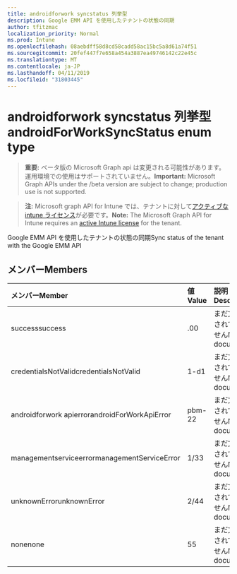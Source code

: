 ```yaml
---
title: androidforwork syncstatus 列挙型
description: Google EMM API を使用したテナントの状態の同期
author: tfitzmac
localization_priority: Normal
ms.prod: Intune
ms.openlocfilehash: 08aebdff58d8cd58cadd58ac15bc5a8d61a74f51
ms.sourcegitcommit: 20fef447f7e658a454a3887ea49746142c22e45c
ms.translationtype: MT
ms.contentlocale: ja-JP
ms.lasthandoff: 04/11/2019
ms.locfileid: "31803445"
---
```

# <a name="androidforworksyncstatus-enum-type"></a><span data-ttu-id="b1d5c-103">androidforwork syncstatus 列挙型</span><span class="sxs-lookup"><span data-stu-id="b1d5c-103">androidForWorkSyncStatus enum type</span></span>

> <span data-ttu-id="b1d5c-104">**重要:** ベータ版の Microsoft Graph api は変更される可能性があります。運用環境での使用はサポートされていません。</span><span class="sxs-lookup"><span data-stu-id="b1d5c-104">**Important:** Microsoft Graph APIs under the /beta version are subject to change; production use is not supported.</span></span>

> <span data-ttu-id="b1d5c-105">**注:** Microsoft graph API for Intune では、テナントに対して[アクティブな intune ライセンス](https://go.microsoft.com/fwlink/?linkid=839381)が必要です。</span><span class="sxs-lookup"><span data-stu-id="b1d5c-105">**Note:** The Microsoft Graph API for Intune requires an [active Intune license](https://go.microsoft.com/fwlink/?linkid=839381) for the tenant.</span></span>

<span data-ttu-id="b1d5c-106">Google EMM API を使用したテナントの状態の同期</span><span class="sxs-lookup"><span data-stu-id="b1d5c-106">Sync status of the tenant with the Google EMM API</span></span>

## <a name="members"></a><span data-ttu-id="b1d5c-107">メンバー</span><span class="sxs-lookup"><span data-stu-id="b1d5c-107">Members</span></span>
|<span data-ttu-id="b1d5c-108">メンバー</span><span class="sxs-lookup"><span data-stu-id="b1d5c-108">Member</span></span>|<span data-ttu-id="b1d5c-109">値</span><span class="sxs-lookup"><span data-stu-id="b1d5c-109">Value</span></span>|<span data-ttu-id="b1d5c-110">説明</span><span class="sxs-lookup"><span data-stu-id="b1d5c-110">Description</span></span>|
|:---|:---|:---|
|<span data-ttu-id="b1d5c-111">success</span><span class="sxs-lookup"><span data-stu-id="b1d5c-111">success</span></span>|<span data-ttu-id="b1d5c-112">.0</span><span class="sxs-lookup"><span data-stu-id="b1d5c-112">0</span></span>|<span data-ttu-id="b1d5c-113">まだ文書化されていません</span><span class="sxs-lookup"><span data-stu-id="b1d5c-113">Not yet documented</span></span>|
|<span data-ttu-id="b1d5c-114">credentialsNotValid</span><span class="sxs-lookup"><span data-stu-id="b1d5c-114">credentialsNotValid</span></span>|<span data-ttu-id="b1d5c-115">1-d</span><span class="sxs-lookup"><span data-stu-id="b1d5c-115">1</span></span>|<span data-ttu-id="b1d5c-116">まだ文書化されていません</span><span class="sxs-lookup"><span data-stu-id="b1d5c-116">Not yet documented</span></span>|
|<span data-ttu-id="b1d5c-117">androidforwork apierror</span><span class="sxs-lookup"><span data-stu-id="b1d5c-117">androidForWorkApiError</span></span>|<span data-ttu-id="b1d5c-118">pbm-2</span><span class="sxs-lookup"><span data-stu-id="b1d5c-118">2</span></span>|<span data-ttu-id="b1d5c-119">まだ文書化されていません</span><span class="sxs-lookup"><span data-stu-id="b1d5c-119">Not yet documented</span></span>|
|<span data-ttu-id="b1d5c-120">managementserviceerror</span><span class="sxs-lookup"><span data-stu-id="b1d5c-120">managementServiceError</span></span>|<span data-ttu-id="b1d5c-121">1/3</span><span class="sxs-lookup"><span data-stu-id="b1d5c-121">3</span></span>|<span data-ttu-id="b1d5c-122">まだ文書化されていません</span><span class="sxs-lookup"><span data-stu-id="b1d5c-122">Not yet documented</span></span>|
|<span data-ttu-id="b1d5c-123">unknownError</span><span class="sxs-lookup"><span data-stu-id="b1d5c-123">unknownError</span></span>|<span data-ttu-id="b1d5c-124">2/4</span><span class="sxs-lookup"><span data-stu-id="b1d5c-124">4</span></span>|<span data-ttu-id="b1d5c-125">まだ文書化されていません</span><span class="sxs-lookup"><span data-stu-id="b1d5c-125">Not yet documented</span></span>|
|<span data-ttu-id="b1d5c-126">none</span><span class="sxs-lookup"><span data-stu-id="b1d5c-126">none</span></span>|<span data-ttu-id="b1d5c-127">5</span><span class="sxs-lookup"><span data-stu-id="b1d5c-127">5</span></span>|<span data-ttu-id="b1d5c-128">まだ文書化されていません</span><span class="sxs-lookup"><span data-stu-id="b1d5c-128">Not yet documented</span></span>|





